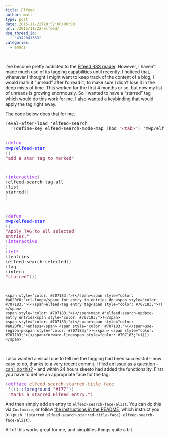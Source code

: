 ```yaml
---
title: Elfeed
author: matt
type: post
date: 2015-11-22T20:52:00+00:00
url: /2015/11/22/elfeed/
dsq_thread_id:
  - "4342041333"
categories:
  - emacs

---
```

I&rsquo;ve become pretty addicted to the [Elfeed RSS reader][1]. However, I haven&rsquo;t made much use of its tagging capabilities until recently. I noticed that, whenever I thought I might want to keep track of the content of a blog, I would mark it &ldquo;unread&rdquo; after I&rsquo;d read it, to make sure I didn&rsquo;t lose it in the deep mists of time. This worked for the first 4 months or so, but now my list of unreads is growing enormously. So I wanted to have a &ldquo;starred&rdquo; tag which would do this work for me. I also wanted a keybinding that would apply the tag right away. 

The code below does that for me. 

<div class="org-src-container">
  <pre class="src src-emacs-lisp"><span style="color: #707183;">(</span>eval-after-load 'elfeed-search 
  '<span style="color: #707183;">(</span>define-key elfeed-search-mode-map <span style="color: #707183;">(</span>kbd <span style="color: #8b2252;">"&lt;tab&gt;"</span><span style="color: #707183;">)</span> 'mwp/elfeed-star<span style="color: #707183;">))</span>

<span style="color: #707183;">(</span><span style="color: #a020f0;">defun</span> <span style="color: #0000ff;">mwp/elfeed-star</span> <span style="color: #707183;">()</span>
  <span style="color: #8b2252;">"add a star tag to marked"</span>

  <span style="color: #707183;">(</span><span style="color: #a020f0;">interactive</span><span style="color: #707183;">)</span>
  <span style="color: #707183;">(</span>elfeed-search-tag-all <span style="color: #707183;">(</span>list starred<span style="color: #707183;">))</span>
  <span style="color: #707183;">)</span>

<span style="color: #707183;">(</span><span style="color: #a020f0;">defun</span> <span style="color: #0000ff;">mwp/elfeed-star</span> <span style="color: #707183;">()</span>
  <span style="color: #8b2252;">"Apply TAG to all selected entries."</span>
  <span style="color: #707183;">(</span><span style="color: #a020f0;">interactive</span> <span style="color: #707183;">)</span>
  <span style="color: #707183;">(</span><span style="color: #a020f0;">let*</span> <span style="color: #707183;">((</span>entries <span style="color: #707183;">(</span>elfeed-search-selected<span style="color: #707183;">))</span>
         <span style="color: #707183;">(</span>tag <span style="color: #707183;">(</span>intern <span style="color: #8b2252;">"starred"</span><span style="color: #707183;">)))</span>

    <span style="color: #707183;">(</span><span style="color: #a020f0;">cl-loop</span> for entry in entries do <span style="color: #707183;">(</span>elfeed-tag entry tag<span style="color: #707183;">))</span>
    <span style="color: #707183;">(</span>mapc #'elfeed-search-update-entry entries<span style="color: #707183;">)</span>
    <span style="color: #707183;">(</span><span style="color: #a020f0;">unless</span> <span style="color: #707183;">(</span>use-region-p<span style="color: #707183;">)</span> <span style="color: #707183;">(</span>forward-line<span style="color: #707183;">))))</span>
</pre>
</div>

I also wanted a visual cue to tell me the tagging had been successful &#x2013; now easy to do, thanks to a very recent commit. I filed an issue as a question &#x2013; [can I do this?][2] &#x2013; and within 24 hours skeeto had added the functionality. First you have to define an appropriate face for the tag: 

<div class="org-src-container">
  <pre class="src src-emacs-lisp"><span style="color: #707183;">(</span><span style="color: #a020f0;">defface</span> <span style="color: #a0522d;">elfeed-search-starred-title-face</span>
 '<span style="color: #707183;">((</span>t <span style="color: #483d8b;">:foreground</span> <span style="color: #8b2252;">"#f77"</span><span style="color: #707183;">))</span>
 <span style="color: #8b2252;">"Marks a starred Elfeed entry."</span><span style="color: #707183;">)</span>
</pre>
</div>

And then simply add an entry to `elfeed-search-face-alist`. You can do this via `Customize`, or follow [the instructions in the README][3], which instruct you to `(push '(starred elfeed-search-starred-title-face) elfeed-search-face-alist)`. 

All of this works great for me, and simplifies things quite a bit.

 [1]: https://github.com/skeeto/elfeed
 [2]: https://github.com/skeeto/elfeed/issues/108
 [3]: https://github.com/skeeto/elfeed#custom-tag-faces